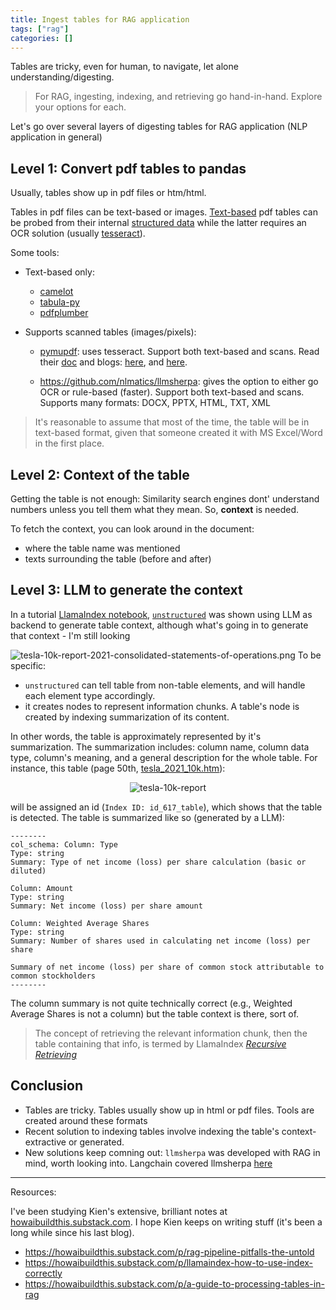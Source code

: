 ```yaml
---
title: Ingest tables for RAG application
tags: ["rag"]
categories: []
---
```


Tables are tricky, even for human, to navigate, let alone understanding/digesting.

>For RAG, ingesting, indexing, and retrieving go hand-in-hand. Explore your options for each.

Let's go over several layers of digesting tables for RAG application (NLP application in general)

## Level 1: Convert pdf tables to pandas 

Usually, tables show up in pdf files or htm/html.

Tables in pdf files can be text-based or images. [Text-based](https://nlsblog.org/2020/06/12/three-types-of-pdfs/) pdf tables can be probed from their internal [structured data](https://reverseengineering.stackexchange.com/questions/14698/can-i-reverse-engineer-a-pdf-file-to-identify-the-creators-name) while the latter requires an OCR solution (usually [tesseract](https://github.com/tesseract-ocr/tesseract)).

Some tools: 
- Text-based only:
    - [camelot](https://camelot-py.readthedocs.io/en/master/)
    - [tabula-py](https://github.com/chezou/tabula-py)
    - [pdfplumber](https://github.com/jsvine/pdfplumber/discussions/908)

- Supports scanned tables (images/pixels):
    - [pymupdf](https://medium.com/@pymupdf/yes-pymupdf-can-be-used-to-extract-tables-from-scanned-images-731c7557b59e ): uses tesseract. Support both text-based and scans. Read their [doc](https://pymupdf.readthedocs.io/en/latest/recipes-text.html#how-to-extract-table-content-from-documents) and blogs: [here](https://medium.com/@pymupdfhttps://pymupdf.readthedocs.io/en/latest/recipes-text.html#how-to-extract-table-content-from-documents/solving-common-issues-with-table-detection-and-extraction-4df5de2b8d88), and [here](https://medium.com/@pymupdf/table-recognition-and-extraction-with-pymupdf-54e54b40b760). 

    - https://github.com/nlmatics/llmsherpa: gives the option to either go OCR or rule-based (faster). Support both text-based and scans. Supports many formats: DOCX, PPTX, HTML, TXT, XML 

>It's reasonable to assume that most of the time, the table will be in text-based format, given that someone created it with MS Excel/Word in the first place.

## Level 2: Context of the table

Getting the table is not enough: Similarity search engines dont' understand numbers unless you tell them what they mean. So, **context** is needed.

To fetch the context, you can look around in the document:
- where the table name was mentioned
- texts surrounding the table (before and after)

## Level 3: LLM to generate the context

In a tutorial [LlamaIndex notebook](https://docs.llamaindex.ai/en/stable/examples/query_engine/sec_tables/tesla_10q_table/), [`unstructured`](https://github.com/Unstructured-IO/unstructured) was shown using LLM as backend to generate table context, although what's going in to generate that context - I'm still looking

![tesla-10k-report-2021-consolidated-statements-of-operations.png](/home/tung/websites/my_note/content/attachments/tesla-10k-report-2021-consolidated-statements-of-operations.png)
To be specific: 
- `unstructured` can tell table from non-table elements, and will handle each element type accordingly.
- it creates nodes to represent information chunks. A table's node is created by indexing summarization of its content.

In other words, the table is approximately represented by it's summarization. The summarization includes: column name, column data type, column's meaning, and a general description for the whole table. For instance, this table (page 50th, [tesla_2021_10k.htm](https://www.dropbox.com/scl/fi/mlaymdy1ni1ovyeykhhuk/tesla_2021_10k.htm?rlkey=qf9k4zn0ejrbm716j0gg7r802&dl=1)):

<p align="center">
  <img src="attachments/tesla-10k-report-2021-consolidated-statements-of-operations.png" alt="tesla-10k-report"/>
</p>

will be assigned an id (`Index ID: id_617_table`), which shows that the table is detected. The table is summarized like so (generated by a LLM):

```
--------
col_schema: Column: Type
Type: string
Summary: Type of net income (loss) per share calculation (basic or diluted)

Column: Amount
Type: string
Summary: Net income (loss) per share amount

Column: Weighted Average Shares
Type: string
Summary: Number of shares used in calculating net income (loss) per share

Summary of net income (loss) per share of common stock attributable to common stockholders
--------
```

The column summary is not quite technically correct (e.g., Weighted Average Shares is not a column) but the table context is there, sort of.

> The concept of retrieving the relevant information chunk, then the table containing that info, is termed by LlamaIndex [*Recursive Retrieving*](https://docs.llamaindex.ai/en/stable/examples/query_engine/pdf_tables/recursive_retriever/)

## Conclusion

- Tables are tricky. Tables usually show up in html or pdf files. Tools are created around these formats
- Recent solution to indexing tables involve indexing the table's context-extractive or generated.
- New solutions keep comning out: `llmsherpa` was developed with RAG in mind, worth looking into. Langchain covered llmsherpa [here](https://python.langchain.com/docs/integrations/document_loaders/llmsherpa/)

---
Resources:

I've been studying Kien's extensive, brilliant notes at [howaibuildthis.substack.com](howaibuildthis.substack.com). I hope Kien keeps on writing stuff (it's been a long while since his last blog).

- https://howaibuildthis.substack.com/p/rag-pipeline-pitfalls-the-untold
- https://howaibuildthis.substack.com/p/llamaindex-how-to-use-index-correctly
- https://howaibuildthis.substack.com/p/a-guide-to-processing-tables-in-rag
